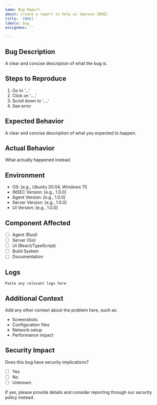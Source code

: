 ```yaml
---
name: Bug Report
about: Create a report to help us improve INSEC
title: '[BUG] '
labels: bug
assignees: ''

---
```


## Bug Description
A clear and concise description of what the bug is.

## Steps to Reproduce
1. Go to '...'
2. Click on '....'
3. Scroll down to '....'
4. See error

## Expected Behavior
A clear and concise description of what you expected to happen.

## Actual Behavior
What actually happened instead.

## Environment
- OS: [e.g., Ubuntu 20.04, Windows 11]
- INSEC Version: [e.g., 1.0.0]
- Agent Version: [e.g., 1.0.0]
- Server Version: [e.g., 1.0.0]
- UI Version: [e.g., 1.0.0]

## Component Affected
- [ ] Agent (Rust)
- [ ] Server (Go)
- [ ] UI (React/TypeScript)
- [ ] Build System
- [ ] Documentation

## Logs
```
Paste any relevant logs here
```

## Additional Context
Add any other context about the problem here, such as:
- Screenshots
- Configuration files
- Network setup
- Performance impact

## Security Impact
Does this bug have security implications?
- [ ] Yes
- [ ] No
- [ ] Unknown

If yes, please provide details and consider reporting through our security policy instead.
